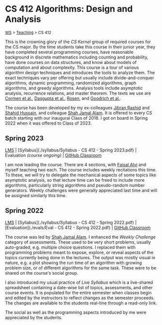 # CS 412 Algorithms: Design and Analysis

<font size = "2">[WS](https://waqarsaleem.github.io/) > [Teaching](./) > CS 412</font>

This is the crowning glory of the _CS Kernel_ group of required courses for the CS major. By the time students take this course in their junior year, they have completed several programming courses, have reasonable background in discrete mathematics including counting and probability, have done courses on data structures, and know about models of computation and about complexity. This course is a tour of various algorithm design techniques and introduces the tools to analyze them. The exact techniques vary per offering but usually include divide-and-conquer algorithms, dynamic programming, randomized algorithms, graph algorithms, and greedy algorithms. Analysis tools include asymptotic analysis, recurrence relations, and master theorem. The texts we use are [Cormen et al.](https://mitpress.mit.edu/9780262046305/introduction-to-algorithms/), [Dasgupta et al.](https://cseweb.ucsd.edu/~dasgupta/book/index.html), [Rosen](https://www.mheducation.com/highered/product/discrete-mathematics-applications-rosen/M9781259676512.html), and [Goodrich et al.](https://www.wiley.com/en-us/Data+Structures+and+Algorithms+in+Python-p-9781118290279).

The course has been developed by my ex-colleagues [Jibran Rashid](https://www.iba.edu.pk/faculty-profile.php?id=jrashid) and [Shahid Hussain](https://www.iba.edu.pk/faculty-profile.php?ftype=&id=shahidhussain), and colleague [Shah Jamal Alam](https://habib.edu.pk/SSE/dr-shah-jamal-alam/). It is offered to every CS batch starting with our inaugural Class of 2018. I got on board in Spring 2022 when it was offered to Class of 2023.

## Spring 2023

[LMS](https://hulms.instructure.com/courses/2616) | [Syllabus](./syllabus/Syllabus - CS 412 - Spring 2023.pdf) | Evaluation _(course ongoing)_ | [GitHub Classroom](https://classroom.github.com/classrooms/121288535-cs-412-algorithms-design-and-analysis-spring-2023)

I am now leading the course. There are 4 sections, with [Faisal Alvi](https://habib.edu.pk/SSE/faisal-alvi/) and myself teaching two each. The course includes weekly recitations this time. To these, we will try to delegate the mechanical aspects of some topics like asymptotic analysis, so that lecture time can be freed to include more algorithms, particularly string algorithms and pseudo-random number generators. Weekly challenges were generally appreciated last time and will be assigned similarly this time.

## Spring 2022

[LMS](https://hulms.instructure.com/courses/1921) | [Syllabus](./syllabus/Syllabus - CS 412 - Spring 2022.pdf) | [Evaluation](./evals/Eval - CS 412 - Spring 2022.pdf) | [GitHub Classroom](https://classroom.github.com/classrooms/97148183-cs-412-algorithms-spring-2022)

The course was led by [Shah Jamal Alam](https://habib.edu.pk/SSE/dr-shah-jamal-alam/). I enhanced the _Weekly Challenge_ category of assessments. These used to be very short problems, usually auto-graded, e.g. multiple choice questions. I replaced them with programming problems meant to expose, explore, or reveal aspects of the topics currently being done in the lectures. The output was mostly visual in nature, e.g. a plot showing the run time of an algorithm with growing problem size, or of different algorithms for the same task. These were to be shared on the course's social group.

I also introduced my usual practice of _Live Syllabus_ which is a live-shared spreadsheet containing a date-wise list of topics, assessments, and other course events. It is populated for the entire semester when classes begin and edited by the instructors to reflect changes as the semester proceeds. The changes are available to the students real-tine through a read-only link.

The social as well as the programming aspects introduced by me were appreciated by the students.
